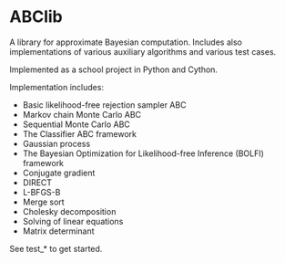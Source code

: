 # ABClib
A library for approximate Bayesian computation. Includes also implementations of various auxiliary algorithms and various test cases. 

Implemented as a school project in Python and Cython.

Implementation includes:
* Basic likelihood-free rejection sampler ABC
* Markov chain Monte Carlo ABC
* Sequential Monte Carlo ABC
* The Classifier ABC framework
* Gaussian process
* The Bayesian Optimization for Likelihood-free Inference (BOLFI) framework
* Conjugate gradient
* DIRECT
* L-BFGS-B
* Merge sort
* Cholesky decomposition
* Solving of linear equations
* Matrix determinant

See test_* to get started.
